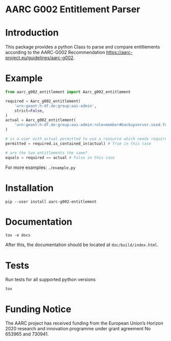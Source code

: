 # AARC G002 Entitlement Parser

# Introduction
This package provides a python Class to parse and compare entitlements according
to the AARC-G002 Recommendation https://aarc-project.eu/guidelines/aarc-g002.


# Example

```python
from aarc_g002_entitlement import Aarc_g002_entitlement

required = Aarc_g002_entitlement(
    'urn:geant:h-df.de:group:aai-admin',
    strict=False,
)
actual = Aarc_g002_entitlement(
    'urn:geant:h-df.de:group:aai-admin:role=member#backupserver.used.for.developmt.de',
)

# is a user with actual permitted to use a resource which needs required?
permitted = required.is_contained_in(actual) # True in this case

# are the two entitlements the same?
equals = required == actual # False in this case
```

For more examples: `./example.py`

# Installation
```
pip --user install aarc-g002-entitlement
```

# Documentation
```
tox -e docs
```
After this, the documentation should be located at `doc/build/index.html`.

# Tests
Run tests for all supported python versions
```
tox
```

# Funding Notice
The AARC project has received funding from the European Union’s Horizon
2020 research and innovation programme under grant agreement No 653965 and
730941.
